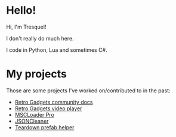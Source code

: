 # Hello!
Hi, I'm Tresquel!

I don't really do much here.

I code in Python, Lua and sometimes C#.

# My projects
Those are some projects I've worked on/contributed to in the past:
* [Retro Gadgets community docs](https://github.com/NexTre-dev/retro-gadgets-docs/)
* [Retro Gadgets video player](https://github.com/Tresquel/RG-Video-player)
* [MSCLoader Pro](https://github.com/MSCLoaderPro/MSCModLoaderPro)
* [JSONCleaner](https://github.com/Tresquel/JSONCleaner)
* [Teardown prefab helper](https://github.com/Tresquel/Teardown-Prefab-Helper)
